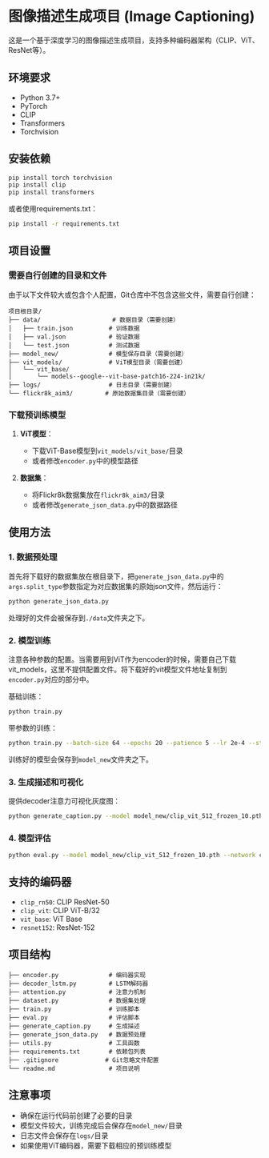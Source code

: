 # 图像描述生成项目 (Image Captioning)

这是一个基于深度学习的图像描述生成项目，支持多种编码器架构（CLIP、ViT、ResNet等）。

## 环境要求

- Python 3.7+
- PyTorch
- CLIP
- Transformers
- Torchvision

## 安装依赖

```bash
pip install torch torchvision
pip install clip
pip install transformers
```

或者使用requirements.txt：

```bash
pip install -r requirements.txt
```

## 项目设置

### 需要自行创建的目录和文件

由于以下文件较大或包含个人配置，Git仓库中不包含这些文件，需要自行创建：

```
项目根目录/
├── data/                    # 数据目录（需要创建）
│   ├── train.json          # 训练数据
│   ├── val.json            # 验证数据
│   └── test.json           # 测试数据
├── model_new/              # 模型保存目录（需要创建）
├── vit_models/             # ViT模型目录（需要创建）
│   └── vit_base/
│       └── models--google--vit-base-patch16-224-in21k/
├── logs/                   # 日志目录（需要创建）
└── flickr8k_aim3/         # 原始数据集目录（需要创建）
```


### 下载预训练模型

1. **ViT模型**：
   - 下载ViT-Base模型到`vit_models/vit_base/`目录
   - 或者修改`encoder.py`中的模型路径

2. **数据集**：
   - 将Flickr8k数据集放在`flickr8k_aim3/`目录
   - 或者修改`generate_json_data.py`中的数据路径

## 使用方法

### 1. 数据预处理

首先将下载好的数据集放在根目录下，把`generate_json_data.py`中的`args.split_type`参数指定为对应数据集的原始json文件，然后运行：

```bash
python generate_json_data.py
```

处理好的文件会被保存到`./data`文件夹之下。

### 2. 模型训练

注意各种参数的配置。当需要用到ViT作为encoder的时候，需要自己下载vit_models，这里不提供配置文件。将下载好的vit模型文件地址复制到`encoder.py`对应的部分中。

基础训练：
```bash
python train.py
```

带参数的训练：
```bash
python train.py --batch-size 64 --epochs 20 --patience 5 --lr 2e-4 --step-size 8 --alpha-c 1.0 --log-interval 100 --data data --network clip_vit --hidden_dim 512 --tf --is_finetune False
```

训练好的模型会保存到`model_new`文件夹之下。

### 3. 生成描述和可视化

提供decoder注意力可视化灰度图：

```bash
python generate_caption.py --model model_new/clip_vit_512_frozen_10.pth --network clip_vit --hidden_dim 512 --is_finetune False
```

### 4. 模型评估

```bash
python eval.py --model model_new/clip_vit_512_frozen_10.pth --network clip_vit --hidden_dim 512 --is_finetune False
```

## 支持的编码器

- `clip_rn50`: CLIP ResNet-50
- `clip_vit`: CLIP ViT-B/32
- `vit_base`: ViT Base
- `resnet152`: ResNet-152

## 项目结构

```
├── encoder.py              # 编码器实现
├── decoder_lstm.py         # LSTM解码器
├── attention.py            # 注意力机制
├── dataset.py              # 数据集处理
├── train.py                # 训练脚本
├── eval.py                 # 评估脚本
├── generate_caption.py     # 生成描述
├── generate_json_data.py   # 数据预处理
├── utils.py                # 工具函数
├── requirements.txt        # 依赖包列表
├── .gitignore             # Git忽略文件配置
└── readme.md               # 项目说明
```

## 注意事项

- 确保在运行代码前创建了必要的目录
- 模型文件较大，训练完成后会保存在`model_new/`目录
- 日志文件会保存在`logs/`目录
- 如果使用ViT编码器，需要下载相应的预训练模型